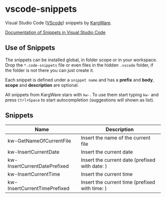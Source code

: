 # vscode-snippets

Visual Studio Code ([VScode](https://code.visualstudio.com/)) snippets by [KargWare](https://kargware.com).  

[Documentation of Snippets in Visual Studio Code](https://code.visualstudio.com/docs/editor/userdefinedsnippets)

## Use of Snippets

The snippets can be installed global, in folder scope or in your workspace. Drop the `*.code-snippets` file or even files in the hidden `.vscode` folder, if the folder is not there you can just create it.  

Each snippet is defined under a `snippet name` and has a **prefix** and **body**, **scope** and **description** are optional.  

All snippets from KargWare stars with `kw-`. To use them start typing `kw-` and press `Ctrl+Space` to start autocompletion (suggestions will shown as list). 

## Snippets

|Name|Description|
|---|---|
|kw-GetNameOfCurrentFile|Insert the name of the current file|
|kw-InsertCurrentDate|Insert the current date|
|kw-InsertCurrentDatePrefixed|Insert the current date  (prefixed with date: )|
|kw-InsertCurrentTime|Insert the current time|
|kw-InsertCurrentTimePrefixed|Insert the current time (prefixed with time: )|
